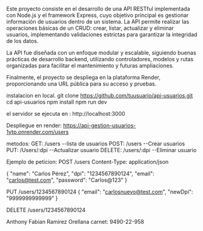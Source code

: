 Este proyecto consiste en el desarrollo de una API RESTful implementada con Node.js y el framework Express, cuyo objetivo principal es gestionar información de usuarios dentro de un sistema. La API permite realizar las operaciones básicas de un CRUD: crear, listar, actualizar y eliminar usuarios, implementando validaciones estrictas para garantizar la integridad de los datos.

La API fue diseñada con un enfoque modular y escalable, siguiendo buenas prácticas de desarrollo backend, utilizando controladores, modelos y rutas organizadas para facilitar el mantenimiento y futuras ampliaciones.

Finalmente, el proyecto se despliega en la plataforma Render, proporcionando una URL pública para su acceso y pruebas.

instalacion en local.
git clone https://github.com/tuusuario/api-usuarios.git
cd api-usuarios
npm install
npm run dev

el servidor se ejecuta en : http://localhost:3000

Despliegue en render:
https://api-gestion-usuarios-1ytp.onrender.com/users

metodos:
GET: /users         --lista de usuarios
POST: /users        --Crear usuarios
PUT: /Users/:dpi    --Actualizar usuario
DELETE: /users/:dpi --Eliminar usuario

Ejemplo de peticion:
POST /users
Content-Type: application/json

{
  "name": "Carlos Pérez",
  "dpi": "1234567890124",
  "email": "carlos@test.com",
  "password": "Carlos@123"
}

PUT /users/1234567890124
{
  "email": "carlosnuevo@test.com",
  "newDpi": "9999999999999"
}

DELETE /users/1234567890124


Anthony Fabian Ramirez Orellana
carnet: 9490-22-958